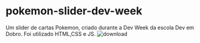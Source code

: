 # pokemon-slider-dev-week
Um slider de cartas Pokemon, criado durante a Dev Week da escola Dev em Dobro. Foi utilizado HTML,CSS e JS.
![download](https://user-images.githubusercontent.com/10269675/186539663-e159fbf3-0bb9-49c0-9795-0c0e852fd0dc.png)
